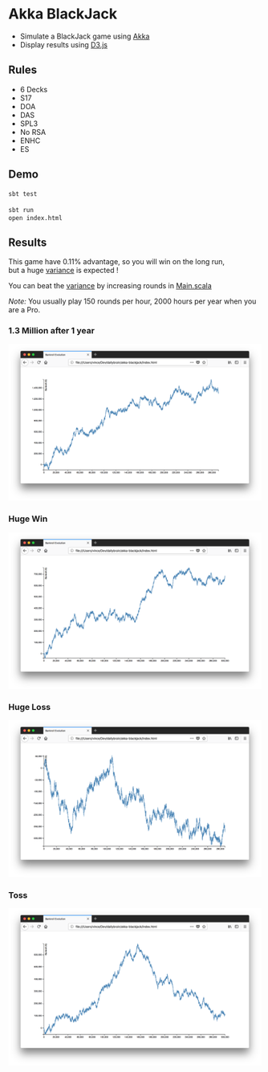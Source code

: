 # Akka BlackJack

* Simulate a BlackJack game using [Akka](https://akka.io)
* Display results using [D3.js](https://d3js.org)


## Rules

* 6 Decks
* S17
* DOA
* DAS
* SPL3
* No RSA
* ENHC
* ES


## Demo

    sbt test
    
    sbt run
    open index.html


## Results

This game have 0.11% advantage, so you will win on the long run,     
but a huge [variance](https://en.wikipedia.org/wiki/Variance) is expected !   

You can beat the [variance](https://en.wikipedia.org/wiki/Variance) by increasing rounds in [Main.scala](src/main/scala/fr/dailybrain/akka/blackjack/Main.scala)    

*Note:* You usually play 150 rounds per hour, 2000 hours per year when you are a Pro.


### 1.3 Million after 1 year 
![One Million](src/main/resources/assets/one-million.png)

### Huge Win
![Huge Win](src/main/resources/assets/huge-win.png)

### Huge Loss
![Huge Loss](src/main/resources/assets/huge-loss.png)

### Toss
![Toss](src/main/resources/assets/toss.png)
